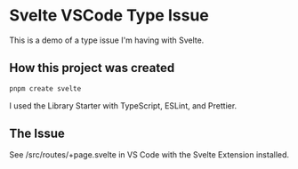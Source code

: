 # Svelte VSCode Type Issue

This is a demo of a type issue I'm having with Svelte.

## How this project was created

```bash
pnpm create svelte
```

I used the Library Starter with TypeScript, ESLint, and Prettier.

## The Issue

See /src/routes/+page.svelte in VS Code with the Svelte Extension installed.
